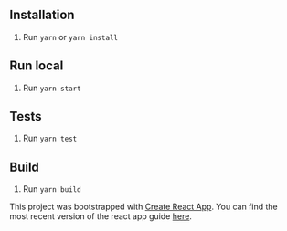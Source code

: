 ## Installation

1. Run `yarn` or `yarn install`

## Run local

1. Run `yarn start`

## Tests

1. Run `yarn test`

## Build

1. Run `yarn build`

This project was bootstrapped with [Create React App](https://github.com/facebookincubator/create-react-app).
You can find the most recent version of the react app guide [here](https://github.com/facebookincubator/create-react-app/blob/master/packages/react-scripts/template/README.md).